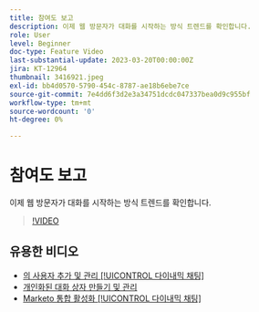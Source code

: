 ```yaml
---
title: 참여도 보고
description: 이제 웹 방문자가 대화를 시작하는 방식 트렌드를 확인합니다.
role: User
level: Beginner
doc-type: Feature Video
last-substantial-update: 2023-03-20T00:00:00Z
jira: KT-12964
thumbnail: 3416921.jpeg
exl-id: bb4d0570-5790-454c-8787-ae18b6ebe7ce
source-git-commit: 7e4dd6f3d2e3a34751dcdc047337bea0d9c955bf
workflow-type: tm+mt
source-wordcount: '0'
ht-degree: 0%

---
```


# 참여도 보고

이제 웹 방문자가 대화를 시작하는 방식 트렌드를 확인합니다.

>[!VIDEO](https://video.tv.adobe.com/v/3416921/?quality=12&learn=on)

## 유용한 비디오

* [의 사용자 추가 및 관리 [!UICONTROL 다이내믹 채팅] ](user-management.md)
* [개인화된 대화 상자 만들기 및 관리](dialogue-management.md)
* [Marketo 통합 활성화 [!UICONTROL 다이내믹 채팅] ](marketo-integration.md)
